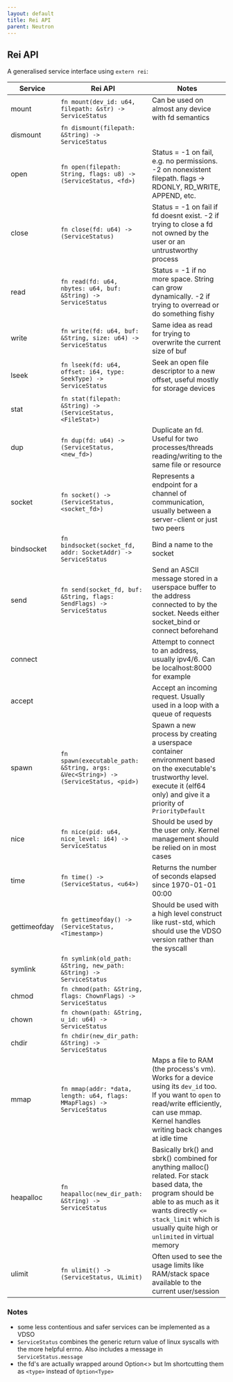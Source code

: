 ```yaml
---
layout: default
title: Rei API
parent: Neutron
---
```


## Rei API

A generalised service interface using `extern rei`:

| Service | Rei API | Notes |
| --- | --- | --- |
| mount | `fn mount(dev_id: u64, filepath: &str) -> ServiceStatus` | Can be used on almost any device with fd semantics |
| dismount | `fn dismount(filepath: &String) -> ServiceStatus` | |
| open | `fn open(filepath: String, flags: u8) -> (ServiceStatus, <fd>)` | Status = -1 on fail, e.g. no permissions. -2 on nonexistent filepath. flags -> RDONLY, RD_WRITE, APPEND, etc. |
| close | `fn close(fd: u64) -> (ServiceStatus)` | Status = -1 on fail if fd doesnt exist. -2 if trying to close a fd not owned by the user or an untrustworthy process |
| read | `fn read(fd: u64, nbytes: u64, buf: &String) -> ServiceStatus` | Status = -1 if no more space. String can grow dynamically. -2 if trying to overread or do something fishy |
| write | `fn write(fd: u64, buf: &String, size: u64) -> ServiceStatus` | Same idea as read for trying to overwrite the current size of buf |
| lseek | `fn lseek(fd: u64, offset: i64, type: SeekType) -> ServiceStatus` | Seek an open file descriptor to a new offset, useful mostly for storage devices |
| stat | `fn stat(filepath: &String) -> (ServiceStatus, <FileStat>)` | |
| dup | `fn dup(fd: u64) -> (ServiceStatus, <new_fd>)` | Duplicate an fd. Useful for two processes/threads reading/writing to the same file or resource |
| socket | `fn socket() -> (ServiceStatus, <socket_fd>)` | Represents a endpoint for a channel of communication, usually between a server-client or just two peers |
| bindsocket | `fn bindsocket(socket_fd, addr: SocketAddr) -> ServiceStatus` | Bind a name to the socket |
| send | `fn send(socket_fd, buf: &String, flags: SendFlags) -> ServiceStatus` | Send an ASCII message stored in a userspace buffer to the address connected to by the socket. Needs either socket_bind or connect beforehand |
| connect | | Attempt to connect to an address, usually ipv4/6. Can be localhost:8000 for example |
| accept | | Accept an incoming request. Usually used in a loop with a queue of requests |
| spawn | `fn spawn(executable_path: &String, args: &Vec<String>) -> (ServiceStatus, <pid>)` | Spawn a new process by creating a userspace container environment based on the executable's trustworthy level. execute it (elf64 only) and give it a priority of `PriorityDefault` |
| nice | `fn nice(pid: u64, nice_level: i64) -> ServiceStatus` | Should be used by the user only. Kernel management should be relied on in most cases |
| time | `fn time() -> (ServiceStatus, <u64>)` | Returns the number of seconds elapsed since 1970-01-01 00:00 |
| gettimeofday | `fn gettimeofday() -> (ServiceStatus, <Timestamp>)` | Should be used with a high level construct like rust-std, which should use the VDSO version rather than the syscall |
| symlink | `fn symlink(old_path: &String, new_path: &String) -> ServiceStatus` | |
| chmod | `fn chmod(path: &String, flags: ChownFlags) -> ServiceStatus` | |
| chown | `fn chown(path: &String, u_id: u64) -> ServiceStatus` | |
| chdir | `fn chdir(new_dir_path: &String) -> ServiceStatus` | |
| mmap | `fn mmap(addr: *data, length: u64, flags: MMapFlags) -> ServiceStatus` | Maps a file to RAM (the process's vm). Works for a device using its `dev_id` too. If you want to `open` to read/write efficiently, can use mmap. Kernel handles writing back changes at idle time |
| heapalloc | `fn heapalloc(new_dir_path: &String) -> ServiceStatus` | Basically brk() and sbrk() combined for anything malloc() related. For stack based data, the program should be able to as much as it wants directly `<= stack_limit` which is usually quite high or `unlimited` in virtual memory  |
| ulimit | `fn ulimit() -> (ServiceStatus, ULimit)` | Often used to see the usage limits like RAM/stack space available to the current user/session |

### Notes

- some less contentious and safer services can be implemented as a VDSO
- `ServiceStatus` combines the generic return value of linux syscalls with the more helpful errno. Also includes a message in `ServiceStatus.message`
- the fd's are actually wrapped around Option<> but Im shortcutting them as `<type>` instead of `Option<Type>`
